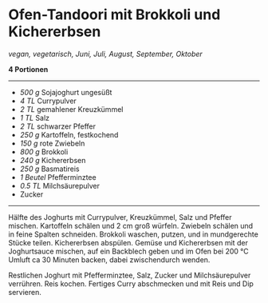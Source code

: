 # Ofen-Tandoori mit Brokkoli und Kichererbsen

*vegan, vegetarisch, Juni, Juli, August, September, Oktober*

**4 Portionen**

---

- *500 g* Sojajoghurt ungesüßt
- *4 TL* Currypulver
- *2 TL* gemahlener Kreuzkümmel
- *1 TL* Salz
- *2 TL* schwarzer Pfeffer
- *250 g* Kartoffeln, festkochend
- *150 g* rote Zwiebeln
- *800 g* Brokkoli
- *240 g* Kichererbsen
- *250 g* Basmatireis
- *1 Beutel* Pfefferminztee
- *0.5 TL* Milchsäurepulver
- Zucker

---

Hälfte des Joghurts mit Currypulver, Kreuzkümmel, Salz und Pfeffer mischen. Kartoffeln schälen und 2 cm groß würfeln. Zwiebeln schälen und in feine Spalten schneiden. Brokkoli waschen, putzen, und in mundgerechte Stücke teilen. Kichererbsen abspülen. Gemüse und Kichererbsen mit der Joghurtsauce mischen, auf ein Backblech geben und im Ofen bei 200 °C Umluft ca 30 Minuten backen, dabei zwischendurch wenden.

Restlichen Joghurt mit Pfefferminztee, Salz, Zucker und Milchsäurepulver verrühren. Reis kochen. Fertiges Curry abschmecken und mit Reis und Dip servieren.


